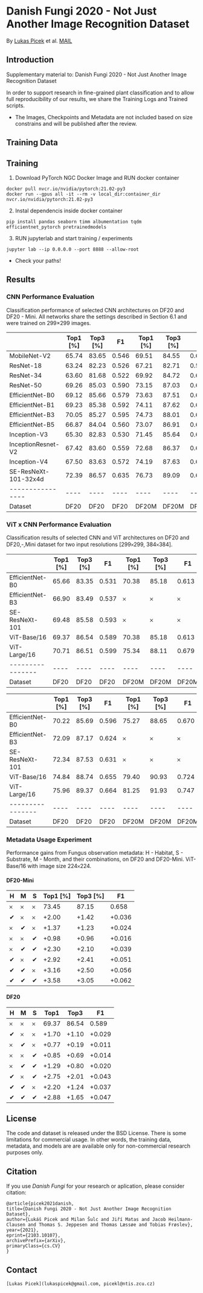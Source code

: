 # Danish Fungi 2020 - Not Just Another Image Recognition Dataset

By [Lukas Picek](https://sites.google.com/view/picekl) et al. 
[MAIL](mailto:lukaspicek@gmail.com?subject=[GitHub]%20DanishFungi2020%20Project)

## Introduction

Supplementary material to:
Danish Fungi 2020 - Not Just Another Image Recognition Dataset 

In order to support research in fine-grained plant classification and to allow full reproducibility of our results, we share the Training Logs and Trained scripts.
- The Images, Checkpoints and Metadata are not included based on size constrains and will be published after the review.

## Training Data

## Training

1. Download PyTorch NGC Docker Image and RUN docker container

```
docker pull nvcr.io/nvidia/pytorch:21.02-py3
docker run --gpus all -it --rm -v local_dir:container_dir nvcr.io/nvidia/pytorch:21.02-py3
```

2. Instal dependencis inside docker container

```
pip install pandas seaborn timm albumentation tqdm efficientnet_pytorch pretrainedmodels
```
3. RUN jupyterlab and start training / experiments
```
jupyter lab --ip 0.0.0.0 --port 8888 --allow-root
```
* Check your paths! 

## Results

### CNN Performance Evaluation
Classification performance of selected CNN architectures on DF20 and DF20 - Mini. All networks share the settings described in Section 6.1 and were trained on 299×299 images.

|  | Top1 [%] | Top3 [%] | F1 | Top1 [%] | Top3 [%] | F1 |
| ---------------- | ---- | ---- | ---- | ---- | ---- | ---- |
| MobileNet-V2         | 65.74 | 83.65 | 0.546 | 69.51 | 84.55 | 0.602 
| ResNet-18            | 63.24 | 82.23 | 0.526 | 67.21 | 82.71 | 0.580
| ResNet-34            | 63.60 | 81.68 | 0.522 | 69.92 | 84.72 | 0.605
| ResNet-50            | 69.26 | 85.03 | 0.590 | 73.15 | 87.03 | 0.643
| EfficientNet-B0      | 69.12 | 85.66 | 0.579 | 73.63 | 87.51 | 0.652
| EfficientNet-B1      | 69.23 | 85.38 | 0.592 | 74.11 | 87.62 | 0.658
| EfficientNet-B3      | 70.05 | 85.27 | 0.595 | 74.73 | 88.01 | 0.662
| EfficientNet-B5      | 66.87 | 84.04 | 0.560 | 73.07 | 86.91 | 0.636
| Inception-V3         | 65.30 | 82.83 | 0.530 | 71.45 | 85.64 | 0.622
| InceptionResnet-V2   | 67.42 | 83.60 | 0.559 | 72.68 | 86.37 | 0.629
| Inception-V4         | 67.50 | 83.63 | 0.572 | 74.19 | 87.63 | 0.655
| SE-ResNeXt-101-32x4d | 72.39 | 86.57 | 0.635 | 76.73 | 89.09 | 0.691 
| ---------------- | ---- | ---- | ---- | ---- | ---- | ---- |
| Dataset | DF20 | DF20 | DF20 | DF20M | DF20M | DF20M

### ViT x CNN Performance Evaluation
Classification results of selected CNN and ViT architectures on DF20 and DF20\,-\,Mini dataset for two input resolutions [299𐄂299, 384𐄂384].

|  | Top1 [%] | Top3 [%] | F1 | Top1 [%] | Top3 [%] | F1 |
| ---------------- | ---- | ---- | ---- | ---- | ---- | ---- |
| EfficientNet-B0     | 65.66 | 83.35 | 0.531 | 70.38 | 85.18 | 0.613
| EfficientNet-B3     | 66.90 | 83.49 | 0.537 |  𐄂  | 𐄂  | 𐄂
| SE-ResNeXt-101      | 69.48 | 85.58 | 0.593 |  𐄂  | 𐄂  | 𐄂
| ViT-Base/16         | 69.37 | 86.54 | 0.589 | 70.38 | 85.18 | 0.613
| ViT-Large/16        | 70.71 | 86.51 | 0.599 | 75.34 | 88.11 | 0.679
| ---------------- | ---- | ---- | ---- | ---- | ---- | ---- |
| Dataset | DF20 | DF20 | DF20 | DF20M | DF20M | DF20M

|  | Top1 [%] | Top3 [%] | F1 | Top1 [%] | Top3 [%] | F1 |
| ---------------- | ---- | ---- | ---- | ---- | ---- | ---- |
| EfficientNet-B0  | 70.22 | 85.69 | 0.596 | 75.27 | 88.65 | 0.670
| EfficientNet-B3  | 72.09 | 87.17 | 0.624 |  𐄂  | 𐄂  | 𐄂
| SE-ResNeXt-101   | 72.34 | 87.53 | 0.631 |  𐄂  | 𐄂  | 𐄂
| ViT-Base/16      | 74.84 | 88.74 | 0.655 | 79.40 | 90.93 | 0.724
| ViT-Large/16     | 75.96 | 89.37 | 0.664 | 81.25 | 91.93 | 0.747
| ---------------- | ---- | ---- | ---- | ---- | ---- | ---- |
| Dataset | DF20 | DF20 | DF20 | DF20M | DF20M | DF20M

### Metadata Usage Experiment
Performance gains from Fungus observation metadata: H - Habitat, S - Substrate, M - Month, and their combinations, on DF20 and DF20-Mini. ViT-Base/16 with image size 224𐄂224. 

#### DF20-Mini
| H | M | S | Top1 [%] | Top3 [%] | F1 |
| ---- | ---- | ---- | ---- | ---- | ---- |
| 𐄂  | 𐄂  | 𐄂  |  73.45 | 87.15 | 0.658 |
| ✔ | 𐄂  | 𐄂  | +2.00 | +1.42 | +0.036  | 
| 𐄂  | ✔ | 𐄂  | +1.37 | +1.23 | +0.024 |
| 𐄂  | 𐄂  | ✔ | +0.98 | +0.96 | +0.016 |
| 𐄂  | ✔ | ✔ | +2.30 | +2.10 | +0.039 |
| ✔ | 𐄂  | ✔ | +2.92 | +2.41 | +0.051 |
| ✔ | ✔ | 𐄂  | +3.16 | +2.50 | +0.056 |
| ✔ | ✔ | ✔ | +3.58 | +3.05 | +0.062 |
 #### DF20
| H | M | S | Top1 | Top3 | F1 |
| ---- | ---- | ---- | ---- | ---- | ---- |
| 𐄂  | 𐄂  | 𐄂  | 69.37 | 86.54 | 0.589 |
| ✔ | 𐄂  | 𐄂  | +1.70 | +1.10 | +0.029  |
| 𐄂  | ✔ | 𐄂  | +0.77 | +0.19 | +0.011   |
| 𐄂  | 𐄂  | ✔ | +0.85 | +0.69 | +0.014  |
| 𐄂  | ✔ | ✔ | +1.29 | +0.80 | +0.020   |
| ✔ | 𐄂  | ✔ | +2.75 | +2.01 | +0.043   |
| ✔ | ✔ | 𐄂  | +2.20 | +1.24 | +0.037  | 
| ✔ | ✔ | ✔ | +2.88 | +1.65 | +0.047 |



## License

The code and dataset is released under the BSD License. There is some limitations for commercial usage.
In other words, the training data, metadata, and models are are available only for non-commercial research purposes only.

## Citation

If you use *Danish Fungi* for your research or aplication, please consider citation:

```
@article{picek2021danish,
title={Danish Fungi 2020 - Not Just Another Image Recognition Dataset},
author={Lukáš Picek and Milan Šulc and Jiří Matas and Jacob Heilmann-Clausen and Thomas S. Jeppesen and Thomas Læssøe and Tobias Frøslev},
year={2021},
eprint={2103.10107},
archivePrefix={arXiv},
primaryClass={cs.CV}
}
```

## Contact

```
[Lukas Picek](lukaspicek@gmail.com, picekl@ntis.zcu.cz)
```
